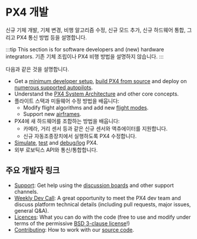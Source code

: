 # PX4 개발

신규 기체 개발, 기체 변경, 비행 알고리즘 수정, 신규 모드 추가, 신규 하드웨어 통합, 그리고 PX4 통신 방법 등을 설명합니다.

:::tip
This section is for software developers and (new) hardware integrators.
기존 기체 조립이나 PX4 비행 방법을 설명하지 않습니다.
:::

다음과 같은 것을 설명합니다.

- Get a [minimum developer setup](../dev_setup/config_initial.md), [build PX4 from source](../dev_setup/building_px4.md) and deploy on [numerous supported autopilots](../flight_controller/index.md).
- Understand the [PX4 System Architecture](../concept/architecture.md) and other core concepts.
- 플라이트 스택과 미들웨어 수정 방법을 배웁니다:
  - Modify flight algorithms and add new [flight modes](../concept/flight_modes.md).
  - Support new [airframes](../dev_airframes/index.md).
- PX4에 새 하드웨어를 조합하는 방법을 배웁니다:
  - 카메라, 거리 센서 등과 같은 신규 센서와 액츄에이터를 지원합니다.
  - 신규 자동조종장치에서 실행하도록 PX4 수정합니다.
- [Simulate](../simulation/index.md), [test](../test_and_ci/index.md) and [debug/log](../debug/index.md) PX4.
- 외부 로보틱스 API와 통신/통합합니다.

## 주요 개발자 링크

- [Support](../contribute/support.md): Get help using the [discussion boards](https://discuss.px4.io//) and other support channels.
- [Weekly Dev Call](../contribute/dev_call.md): A great opportunity to meet the PX4 dev team and discuss platform technical details (including pull requests, major issues, general Q&A).
- [Licences](../contribute/licenses.md): What you can do with the code (free to use and modify under terms of the permissive [BSD 3-clause license](https://opensource.org/licenses/BSD-3-Clause)!)
- [Contributing](../contribute/index.md): How to work with our [source code](../contribute/code.md).
